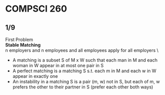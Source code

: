 # COMPSCI 260
## 1/9
First Problem \
**Stable Matching** \
n employers and n employees and all employees apply for all employers \
- A matching is a subset S of M x W such that each man in M and each woman in W appear in at most one pair in S 
- A perfect matching is a matching S s.t. each m in M and each w in W appear in exactly one 
- An instability in a matching S is a pair (m, w) not in S, but each of m, w prefers the other to their partner in S (prefer each other both ways)
